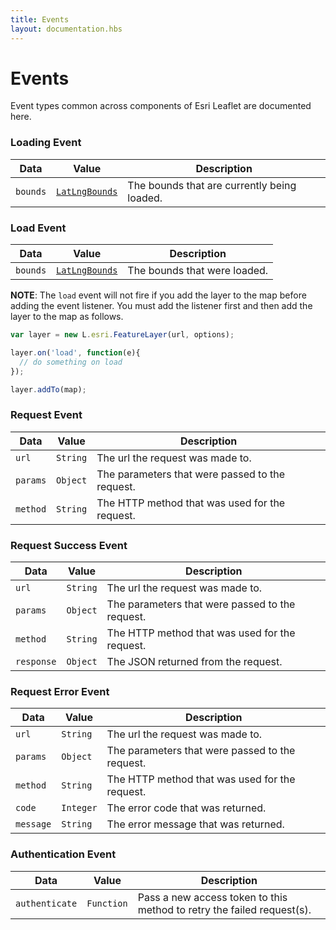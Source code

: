 ```yaml
---
title: Events
layout: documentation.hbs
---
```


# Events

Event types common across components of Esri Leaflet are documented here.

### Loading Event

| Data | Value | Description |
| --- | --- | --- |
| `bounds` | [`LatLngBounds`](http://leafletjs.com/reference.html#latlngbounds) | The  bounds that are currently being loaded. |

### Load Event

| Data | Value | Description |
| --- | --- | --- |
| `bounds` | [`LatLngBounds`](http://leafletjs.com/reference.html#latlngbounds) | The bounds that were loaded. |

**NOTE**: The `load` event will not fire if you add the layer to the map before adding the event listener. You must add the listener first and then add the layer to the map as follows.

```js
var layer = new L.esri.FeatureLayer(url, options);

layer.on('load', function(e){
  // do something on load
});

layer.addTo(map);
```

### Request Event

| Data | Value | Description |
| --- | --- | --- |
| `url` | `String` | The url the request was made to. |
| `params` | `Object` | The parameters that were passed to the request. |
| `method` | `String` | The HTTP method that was used for the request. |

### Request Success Event

| Data | Value | Description |
| --- | --- | --- |
| `url` | `String` | The url the request was made to. |
| `params` | `Object` | The parameters that were passed to the request. |
| `method` | `String` | The HTTP method that was used for the request. |
| `response` | `Object` | The JSON returned from the request. |

### Request Error Event

| Data | Value | Description |
| --- | --- | --- |
| `url` | `String` | The url the request was made to. |
| `params` | `Object` | The parameters that were passed to the request. |
| `method` | `String` | The HTTP method that was used for the request. |
| `code` | `Integer`| The error code that was returned. |
| `message` | `String`| The error message that was returned. |

### Authentication Event

| Data | Value | Description |
| --- | --- | --- |
| `authenticate` | `Function` | Pass a new access token to this method to retry the failed request(s).